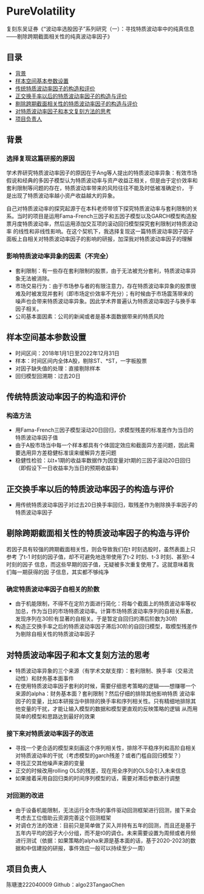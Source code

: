 # PureVolatility
复刻东吴证券《“波动率选股因子”系列研究（一）：寻找特质波动率中的纯真信息——剔除跨期截面相关性的纯真波动率因子》

## 目录

- [背景](#背景)
- [样本空间基本参数设置](#样本空间基本参数设置)
- [传统特质波动率因子的构造和评价](#传统特质波动率因子的构造和回测)
- [正交换手率以后的特质波动率因子的构造与评价](#正交换手率以后的特质波动率因子的构造与评价)
- [剔除跨期截面相关性的特质波动率因子的构造与评价](#剔除跨期截面相关性的特质波动率因子的构造与评价)
- [对特质波动率因子和本文复刻方法的思考](#对特质波动率因子和本文复刻方法的思考)
- [项目负责人](#项目负责人)

## 背景

### 选择复现这篇研报的原因
学术界研究特质波动率因子的原因在于Ang等人提出的特质波动率异象：有效市场假说和经典的多因子模型认为特质波动率与资产收益正相关，但是由于定价效率和套利限制等问题的存在，特质波动率带来的风险往往不能及时低被准确定价，
于是出现了特质波动率越小资产收益越大的异象。

自己对特质波动率的探究起源于在本科老师带领下探究特质波动率与套利限制的关系。当时的项目是运用Fama-French三因子和五因子模型以及GARCH模型构造股票月度特质波动率，然后运用添加交互项的滚动回归模型探究套利限制对特质波动率
的线性和非线性影响。在这个契机下，我选择复现这一篇特质波动率因子因子面板上自相关对特质波动率因子的影响的研报，加深我对特质波动率因子的理解

### 影响特质波动率异象的因素（不完全）
- 套利限制：有一些存在套利限制的股票，由于无法被充分套利，特质波动率异象无法被消除。
- 市场交易行为：由于市场参与者的有限注意力，存在特质波动率异象的股票很难及时被发现并套利（即市场定价效率不充分）；有时候由于市场震荡带来的噪声也会带来特质波动率异象。因此学术界普遍认为特质波动率因子与换手率因子相关。
- 公司基本面因素：公司的新闻或者是基本面数据带来的特质风险

## 样本空间基本参数设置
- 时间区间：2018年1月1日至2022年12月31日
- 样本：时间区间内全体A股，剔除ST、*ST，一字板股票
- 对因子缺失值的处理：直接剔除样本
- 回归模型回溯期：过去20日

## 传统特质波动率因子的构造和评价
### 构造方法
- 用Fama-French三因子模型滚动20日回归，求模型残差的标准差作为当日的特质波动率因子值
- 由于A股市场当中每一个样本都具有个体固定效应和截面异方差问题，因此需要选用异方差稳健标准误来缓解异方差问题
- 稳健性检验：以t+1期的收益率数据作为因变量对t期的三因子滚动20日回归（即假设下一日收益率为当日的预期收益率）

## 正交换手率以后的特质波动率因子的构造与评价
- 用传统特质波动率因子对过去20日换手率回归，取残差作为剔除换手率因子的特质波动率因子

## 剔除跨期截面相关性的特质波动率因子的构造与评价
若因子具有较强的跨期截面相关性，则会导致我们在t 时刻选股时，虽然表面上只参考
了t-1 时刻的因子值，却不可避免地连带使用了t-2 时刻、t-3 时刻、甚至t-4 时刻的因子
信息，而这些早期的因子值，无疑被多次重复使用了。这就意味着我们每一期获得的因
子信息，其实都不够纯净
### 确定特质波动率因子自相关的阶数
- 由于机能限制，不得不在定阶方面进行简化：将每个截面上的特质波动率等权加总，作为当日的市场特质波动率。计算市场特质波动率序列的自相关系数，发现序列在30阶有显著的自相关。于是暂定自回归的滞后阶数为30阶
- 构造正交换手率之后的特质波动率因子滞后30阶的自回归模型，取模型残差作为剔除自相关性的特质波动率因子


## 对特质波动率因子和本文复刻方法的思考
- 特质波动率异象的三个来源（有学术文献支撑）：套利限制、换手率（交易流动性）和财务基本面事件
- 在使用特质波动率因子套利的时候，需要仔细思考策略的逻辑——想赚哪一个来源的alpha：财务基本面？套利限制？然后仔细的排除其他影响特质
波动率因子的变量，比如本研报当中排除的换手率和序列相关性。只有精细地排除其他变量的干扰，才能让输入模型的数据和模型更直观的反映策略的逻辑
从而用简单的模型和思路达到最好的效果

### 接下来对特质波动率因子的改进
- 寻找一个更合适的模型来刻画这个序列相关性，排除不平稳序列和高阶自相关对特质波动率的干扰（考虑模型的garch残差？或者门槛自回归模型？）
- 寻找正交其他噪声来源的变量
- 正交的时候改用rolling OLS的残差，现在用全序列的OLS会引入未来信息
- 如果接着采用自回归类的时间序列模型的话，需要对滞后参数进行调整


### 对回测的改进
- 由于设备机能限制，无法运行全市场的事件驱动回测框架进行回测，接下来会考虑去工位借助云资源完善这个回测框架
- 对调仓方法的改进：目前只是简单做了买入并持有五年的回测，而且还是基于五年内平均的因子大小分组，而不是t0的调仓。未来需要设置为周频或者月频进行测试（依据：如果策略的alpha来源是基本面的话，基于2020-2023的数据和中信建投的研报，事件效应一般可以持续至少一周）


## 项目负责人
陈瑭澳222040009 Github：algo23TangaoChen


